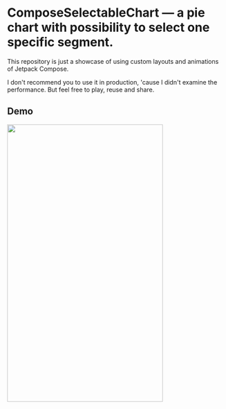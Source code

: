 # ComposeSelectableChart — a pie chart with possibility to select one specific segment.

This repository is just a showcase of using custom layouts and animations of Jetpack Compose.

I don't recommend you to use it in production, 'cause I didn't examine the performance.
But feel free to play, reuse and share.


## Demo
<img src="https://github.com/dm-uporov/ComposeSelectableChart/blob/master/demonstration.gif" width="360" height="640" />
